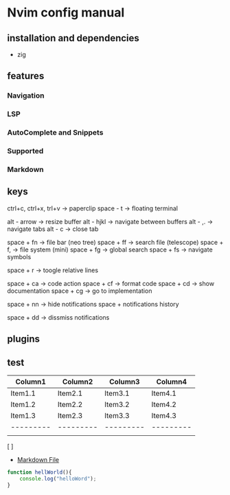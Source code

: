 # Nvim config manual

## installation and dependencies

- zig

## features

### Navigation

### LSP

### AutoComplete and Snippets

### Supported

### Markdown

## keys

ctrl+c, ctrl+x, trl+v -> paperclip
space - t -> floating terminal

alt - arrow -> resize buffer
alt - hjkl -> navigate between buffers
alt - ,. -> navigate tabs
alt - c -> close tab

space + fn -> file bar (neo tree)
space + ff -> search file (telescope)
space + f, -> file system (mini)
space + fg -> global search
space + fs -> navigate symbols

space + r -> toogle relative lines

space + ca -> code action
space + cf -> format code
space + cd -> show documentation
space + cg -> go to implementation

space + nn -> hide notifications
space + notifications history

space + dd -> dissmiss notifications

## plugins

## test

| Column1 | Column2 | Column3 | Column4 |
| --------| --------| --------| --------|
| Item1.1 | Item2.1 | Item3.1 | Item4.1 |
| Item1.2 | Item2.2 | Item3.2 | Item4.2 |
| Item1.3 | Item2.3 | Item3.3 | Item4.3 |
|---------|---------|---------|---------|
|         |         |         |         |

[ ]
- [Markdown File](test.md)


```javascript
function hellWorld(){
    console.log("helloWord");
}
```
